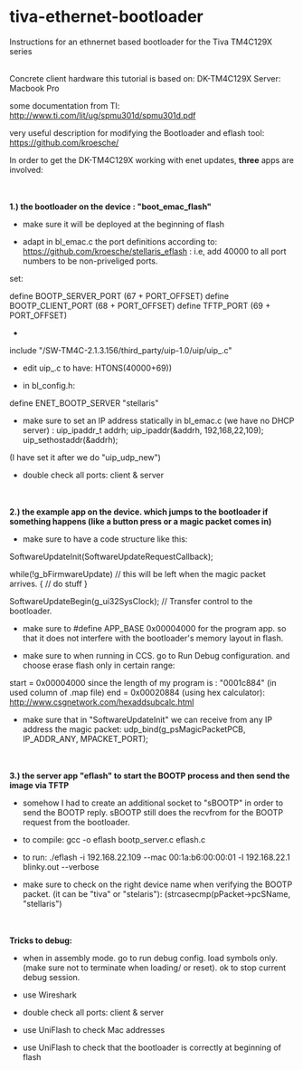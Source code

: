 # tiva-ethernet-bootloader
Instructions for an ethnernet based bootloader for the Tiva TM4C129X series
<br><br> 

Concrete client hardware this tutorial is based on: DK-TM4C129X
Server: Macbook Pro

some documentation from TI: http://www.ti.com/lit/ug/spmu301d/spmu301d.pdf

very useful description for modifying the Bootloader and eflash tool: https://github.com/kroesche/



In order to get the DK-TM4C129X working with enet updates, **three** apps are involved:

<br><br>
**1.) the bootloader on the device : "boot_emac_flash"**

- make sure it will be deployed at the beginning of flash

- adapt in bl_emac.c the port definitions according to: https://github.com/kroesche/stellaris_eflash : i.e, add 40000 to all port numbers to be non-priveliged ports.

set:

define BOOTP_SERVER_PORT       (67 + PORT_OFFSET)
define BOOTP_CLIENT_PORT       (68 + PORT_OFFSET)
define TFTP_PORT               (69 + PORT_OFFSET)

+

include "/SW-TM4C-2.1.3.156/third_party/uip-1.0/uip/uip_.c"

+ edit uip_.c to have: HTONS(40000+69))


- in bl_config.h:

define ENET_BOOTP_SERVER       "stellaris"

- make sure to set an IP address statically in bl_emac.c (we have no DHCP server) :
uip_ipaddr_t addrh;
uip_ipaddr(&addrh, 192,168,22,109);
uip_sethostaddr(&addrh);

(I have set it after we do "uip_udp_new")

- double check all ports: client & server



<br><br> 
**2.) the example app on the device. which jumps to the bootloader if something happens (like a button press or a magic packet comes in)**

- make sure to have a code structure like this:

SoftwareUpdateInit(SoftwareUpdateRequestCallback);

while(!g_bFirmwareUpdate) // this will be left when the magic packet arrives.
{
  // do stuff
}

SoftwareUpdateBegin(g_ui32SysClock); // Transfer control to the bootloader.


- make sure to #define APP_BASE 0x00004000 for the program app. so that it does not interfere with the bootloader's memory layout in flash.

- make sure to when running in CCS. go to Run Debug configuration. and choose erase flash only in certain range:

start = 0x00004000
since the length of my program is : "0001c884" (in used column of .map file)
end   = 0x00020884 (using hex calculator): http://www.csgnetwork.com/hexaddsubcalc.html

- make sure that in "SoftwareUpdateInit" we can receive from any IP address the magic packet:  udp_bind(g_psMagicPacketPCB, IP_ADDR_ANY, MPACKET_PORT);





<br><br> 
**3.) the server app "eflash" to start the BOOTP process and then send the image via TFTP**

- somehow I had to create an additional socket to "sBOOTP" in order to send the BOOTP reply. sBOOTP still does the recvfrom for the BOOTP request from the bootloader.

- to compile: gcc -o eflash bootp_server.c eflash.c

- to run:     ./eflash -i 192.168.22.109 --mac 00:1a:b6:00:00:01 -l 192.168.22.1 blinky.out --verbose

- make sure to check on the right device name when verifying the BOOTP packet. (it can be "tiva" or "stelaris"):  (strcasecmp(pPacket->pcSName, "stellaris")





<br><br> 
**Tricks to debug:**

- when in assembly mode. go to run debug config. load symbols only. (make sure not to terminate when loading/ or reset). ok to stop current debug session.

- use Wireshark

- double check all ports: client & server

- use UniFlash to check Mac addresses

- use UniFlash to check that the bootloader is correctly at beginning of flash
